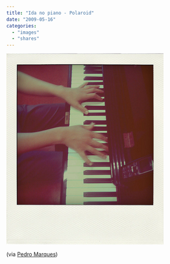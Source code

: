 ```yaml
---
title: "Ida no piano - Polaroid"
date: "2009-05-16"
categories: 
  - "images"
  - "shares"
---
```


![](images/4wnP83SaFnjv3hrmR1rSWhYWo1_500.jpg)

(via [Pedro Marques](http://flickr.com/photos/pedromarques))
